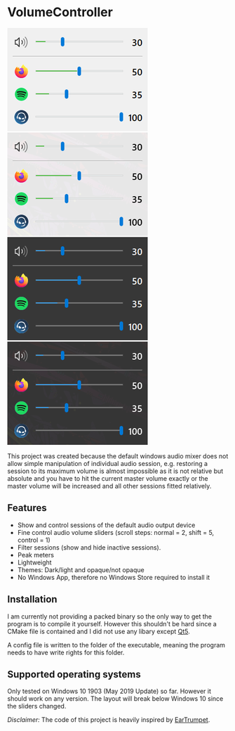 # VolumeController #

![VolumeController Screenshot](./img/VolumeController-default.png)
![VolumeController Screenshot](./img/VolumeController-default-opaque.png)
![VolumeController Screenshot](./img/VolumeController-dark.png)
![VolumeController Screenshot](./img/VolumeController-dark-opaque.png)

This project was created because the default windows audio mixer does not allow simple manipulation of individual audio session,
e.g. restoring a session to its maximum volume is almost impossible as it is not relative but absolute 
and you have to hit the current master volume exactly or the master volume will be increased and all other sessions fitted relatively.

## Features ##
* Show and control sessions of the default audio output device
* Fine control audio volume sliders (scroll steps: normal = 2, shift = 5, control = 1)
* Filter sessions (show and hide inactive sessions).
* Peak meters
* Lightweight
* Themes: Dark/light and opaque/not opaque
* No Windows App, therefore no Windows Store required to install it

## Installation ##
I am currently not providing a packed binary so the only way to get the program is to compile it yourself.
However this shouldn't be hard since a CMake file is contained and I did not use any libary except [Qt5](https://www.qt.io/).

A config file is written to the folder of the executable, meaning the program needs to have write rights for this folder.

## Supported operating systems ##
Only tested on Windows 10 1903 (May 2019 Update) so far. However it should work on any version.
The layout will break below Windows 10 since the sliders changed.

*Disclaimer:* The code of this project is heavily inspired by [EarTrumpet](https://github.com/File-New-Project/EarTrumpet).